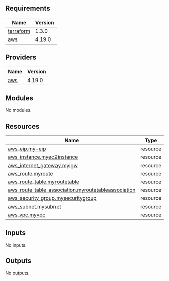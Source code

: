 <!-- BEGIN_TF_DOCS -->
## Requirements

| Name | Version |
|------|---------|
| <a name="requirement_terraform"></a> [terraform](#requirement\_terraform) | 1.3.0 |
| <a name="requirement_aws"></a> [aws](#requirement\_aws) | 4.19.0 |

## Providers

| Name | Version |
|------|---------|
| <a name="provider_aws"></a> [aws](#provider\_aws) | 4.19.0 |

## Modules

No modules.

## Resources

| Name | Type |
|------|------|
| [aws_eip.my-eip](https://registry.terraform.io/providers/hashicorp/aws/4.19.0/docs/resources/eip) | resource |
| [aws_instance.myec2instance](https://registry.terraform.io/providers/hashicorp/aws/4.19.0/docs/resources/instance) | resource |
| [aws_internet_gateway.myigw](https://registry.terraform.io/providers/hashicorp/aws/4.19.0/docs/resources/internet_gateway) | resource |
| [aws_route.myroute](https://registry.terraform.io/providers/hashicorp/aws/4.19.0/docs/resources/route) | resource |
| [aws_route_table.myroutetable](https://registry.terraform.io/providers/hashicorp/aws/4.19.0/docs/resources/route_table) | resource |
| [aws_route_table_association.myroutetableassociation](https://registry.terraform.io/providers/hashicorp/aws/4.19.0/docs/resources/route_table_association) | resource |
| [aws_security_group.mysecuritygroup](https://registry.terraform.io/providers/hashicorp/aws/4.19.0/docs/resources/security_group) | resource |
| [aws_subnet.mysubnet](https://registry.terraform.io/providers/hashicorp/aws/4.19.0/docs/resources/subnet) | resource |
| [aws_vpc.myvpc](https://registry.terraform.io/providers/hashicorp/aws/4.19.0/docs/resources/vpc) | resource |

## Inputs

No inputs.

## Outputs

No outputs.
<!-- END_TF_DOCS -->